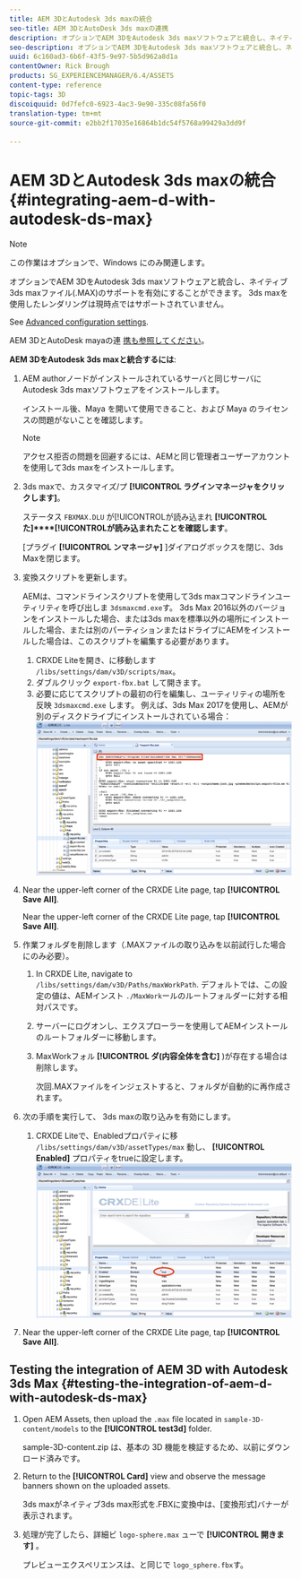 ```yaml
---
title: AEM 3DとAutodesk 3ds maxの統合
seo-title: AEM 3DとAutoDesk 3ds maxの連携
description: オプションでAEM 3DをAutodesk 3ds maxソフトウェアと統合し、ネイティブ3ds maxファイル(.MAX)のサポートを有効にすることができます。 3ds maxを使用したレンダリングは現時点ではサポートされていません。
seo-description: オプションでAEM 3DをAutodesk 3ds maxソフトウェアと統合し、ネイティブ3ds maxファイル(.MAX)のサポートを有効にすることができます。 3ds maxを使用したレンダリングは現時点ではサポートされていません。
uuid: 6c160ad3-6b6f-43f5-9e97-5b5d962a8d1a
contentOwner: Rick Brough
products: SG_EXPERIENCEMANAGER/6.4/ASSETS
content-type: reference
topic-tags: 3D
discoiquuid: 0d7fefc0-6923-4ac3-9e90-335c08fa56f0
translation-type: tm+mt
source-git-commit: e2bb2f17035e16864b1dc54f5768a99429a3dd9f

---
```



# AEM 3DとAutodesk 3ds maxの統合 {#integrating-aem-d-with-autodesk-ds-max}

>[!NOTE]
>
>この作業はオプションで、Windows にのみ関連します。

オプションでAEM 3DをAutodesk 3ds maxソフトウェアと統合し、ネイティブ3ds maxファイル(.MAX)のサポートを有効にすることができます。 3ds maxを使用したレンダリングは現時点ではサポートされていません。

See [Advanced configuration settings](advanced-config-3d.md).

AEM 3DとAutoDesk mayaの連 [携も参照してください](integrate-maya-with-3d.md)。

**AEM 3DをAutodesk 3ds maxと統合するには**:

1. AEM authorノードがインストールされているサーバと同じサーバにAutodesk 3ds maxソフトウェアをインストールします。

   インストール後、Maya を開いて使用できること、および Maya のライセンスの問題がないことを確認します。

   >[!NOTE]
   >
   >アクセス拒否の問題を回避するには、AEMと同じ管理者ユーザーアカウントを使用して3ds maxをインストールします。

1. 3ds maxで、カスタマイズ/プ **[!UICONTROL ラグインマネージャをクリックします]**。

   ステータス `FBXMAX.DLU` が[!UICONTROLが読み込まれ **[!UICONTROL た]****[!UICONTROLが読み込まれたことを確認します**。

   [プラグイ **[!UICONTROL ンマネージャ]** ]ダイアログボックスを閉じ、3ds Maxを閉じます。

1. 変換スクリプトを更新します。

   AEMは、コマンドラインスクリプトを使用して3ds maxコマンドラインユーティリティを呼び出しま `3dsmaxcmd.exe`す。 3ds Max 2016以外のバージョンをインストールした場合、または3ds maxを標準以外の場所にインストールした場合、または別のパーティションまたはドライブにAEMをインストールした場合は、このスクリプトを編集する必要があります。

   1. CRXDE Liteを開き、に移動します `/libs/settings/dam/v3D/scripts/max`。
   1. ダブルクリック `export-fbx.bat` して開きます。
   1. 必要に応じてスクリプトの最初の行を編集し、ユーティリティの場所を反映 `3dsmaxcmd.exe` します。 例えば、3ds Max 2017を使用し、AEMが別のディスクドライブにインストールされている場合：
   ![image2018-6-22_13-35-8](assets/image2018-6-22_13-35-8.png)

1. Near the upper-left corner of the CRXDE Lite page, tap **[!UICONTROL Save All]**.

   Near the upper-left corner of the CRXDE Lite page, tap **[!UICONTROL Save All]**.

1. 作業フォルダを削除します（.MAXファイルの取り込みを以前試行した場合にのみ必要）。

   1. In CRXDE Lite, navigate to `/libs/settings/dam/v3D/Paths/maxWorkPath`. デフォルトでは、この設定の値は、AEMインスト `./MaxWork`ールのルートフォルダーに対する相対パスです。
   1. サーバーにログオンし、エクスプローラーを使用してAEMインストールのルートフォルダーに移動します。
   1. MaxWorkフォル **[!UICONTROL ダ(内容全体を含む]** )が存在する場合は削除します。

      次回.MAXファイルをインジェストすると、フォルダが自動的に再作成されます。

1. 次の手順を実行して、 3ds maxの取り込みを有効にします。

   1. CRXDE Liteで、Enabledプロパティに移 `/libs/settings/dam/v3D/assetTypes/max` 動し、 **[!UICONTROL Enabled]** プロパティをtrueに設定します。
   ![image2018-6-22_13-50-50](assets/image2018-6-22_13-50-50.png)

1. Near the upper-left corner of the CRXDE Lite page, tap **[!UICONTROL Save All]**.

## Testing the integration of AEM 3D with Autodesk 3ds Max {#testing-the-integration-of-aem-d-with-autodesk-ds-max}

1. Open AEM Assets, then upload the `.max` file located in `sample-3D-content/models` to the **[!UICONTROL test3d]** folder.

   sample-3D-content.zip は、基本の 3D 機能を検証するため、以前にダウンロード済みです。 

1. Return to the **[!UICONTROL Card]** view and observe the message banners shown on the uploaded assets.

   3ds maxがネイティブ3ds max形式を.FBXに変換中は、[変換形式]バナーが表示されます。

1. 処理が完了したら、詳細ビ `logo-sphere.max` ューで **[!UICONTROL 開きます]** 。

   プレビューエクスペリエンスは、と同じで `logo_sphere.fbx`す。

